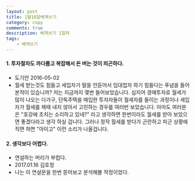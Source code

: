 ```yaml
---
layout: post
title: 1월16일베껴쓰기
category: copy
comments: true
description: 베껴쓰기 1일차
tags:
    - 베껴쓰기
---
```




#### 1. 투자절차도 까다롭고 복잡해서 돈 버는 것이 피곤하다. 
 - 도기안 2016-05-02 
 - 월세 받는것도 힘들고 세입자가 말을 안듣어서 임대업자 하기 힘들다는 푸념을 들어 본적이 있습니까? 저는 지금까지 몇번 들어보았습니다.
 심지어 경매투자로 월세가 많이 나오는 다가구, 단독주택을 매입한 투자자들이 월세자를 들이는 과정이나 세입자가 월세를 제때 내지 않아서 고민하는 경우를 여러번 보았습니다.
 아마도 여러분은 "호강에 초치는 소리하고 있네?" 라고 생각하면 한번이라도 월세를 받아 보았으면 좋겠다라고 생각 하실 겁니다.
 그러나 정작 월세를 받다가 곤란하고 피곤 상황에 직면 하면 "아이고" 이런 소리가 나올겁니다.

#### 2. 생각보다 어렵다.
 - 연설하는 머리가 부럽다.
 - 2017.01.16 김호정
 - 나는 이 연설문을 한번 뜯어보고 분석해볼 작정이었다.
 